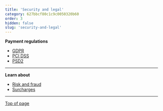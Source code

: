 ```yaml
---
title: 'Security and legal'
category: 627bbcf80c1c9c0050320b60
order: 3
hidden: false
slug: 'security-and-legal'
---
```

**Payment regulations**

- [GDPR](/docs/gdpr/)
- [PCI DSS](/docs/pci-dss/) 
- [PSD2](/docs/psd2/) 

---

**Learn about** 

- [Risk and fraud](/docs/risk-fraud/)
- [Surcharges](/docs/surcharges/)

---
[Top of page](#)